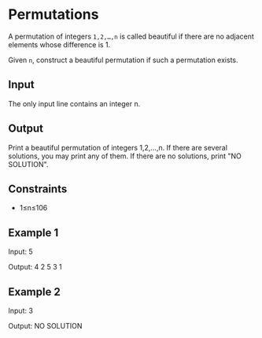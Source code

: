 # Permutations

A permutation of integers `1,2,…,n` is called beautiful if there are no adjacent elements whose difference is 1.

Given `n`, construct a beautiful permutation if such a permutation exists.

## Input

The only input line contains an integer n.

## Output

Print a beautiful permutation of integers 1,2,…,n. If there are several solutions, you may print any of them. If there are no solutions, print "NO SOLUTION".

## Constraints

* 1≤n≤106

## Example 1

Input:
5

Output:
4 2 5 3 1

## Example 2

Input:
3

Output:
NO SOLUTION


